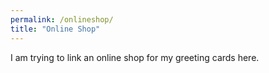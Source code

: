```yaml
---
permalink: /onlineshop/
title: "Online Shop"
---
```


I am trying to link an online shop for my greeting cards here.


<script>
  window.SnipcartSettings = {
    publicApiKey: "ODA3M2VlMDEtNTQyNS00ZmM1LWFjMzgtNzFlZThhMjdkNjc1NjM4NDk3NjAwNDUxMTk1MzM0",
    loadStrategy: "on-user-interaction",
  };

  (function(){var c,d;(d=(c=window.SnipcartSettings).version)!=null||(c.version="3.0");var s,S;(S=(s=window.SnipcartSettings).timeoutDuration)!=null||(s.timeoutDuration=2750);var l,p;(p=(l=window.SnipcartSettings).domain)!=null||(l.domain="cdn.snipcart.com");var w,u;(u=(w=window.SnipcartSettings).protocol)!=null||(w.protocol="https");var m,g;(g=(m=window.SnipcartSettings).loadCSS)!=null||(m.loadCSS=!0);var y=window.SnipcartSettings.version.includes("v3.0.0-ci")||window.SnipcartSettings.version!="3.0"&&window.SnipcartSettings.version.localeCompare("3.4.0",void 0,{numeric:!0,sensitivity:"base"})===-1,f=["focus","mouseover","touchmove","scroll","keydown"];window.LoadSnipcart=o;document.readyState==="loading"?document.addEventListener("DOMContentLoaded",r):r();function r(){window.SnipcartSettings.loadStrategy?window.SnipcartSettings.loadStrategy==="on-user-interaction"&&(f.forEach(function(t){return document.addEventListener(t,o)}),setTimeout(o,window.SnipcartSettings.timeoutDuration)):o()}var a=!1;function o(){if(a)return;a=!0;let t=document.getElementsByTagName("head")[0],n=document.querySelector("#snipcart"),i=document.querySelector('src[src^="'.concat(window.SnipcartSettings.protocol,"://").concat(window.SnipcartSettings.domain,'"][src$="snipcart.js"]')),e=document.querySelector('link[href^="'.concat(window.SnipcartSettings.protocol,"://").concat(window.SnipcartSettings.domain,'"][href$="snipcart.css"]'));n||(n=document.createElement("div"),n.id="snipcart",n.setAttribute("hidden","true"),document.body.appendChild(n)),h(n),i||(i=document.createElement("script"),i.src="".concat(window.SnipcartSettings.protocol,"://").concat(window.SnipcartSettings.domain,"/themes/v").concat(window.SnipcartSettings.version,"/default/snipcart.js"),i.async=!0,t.appendChild(i)),!e&&window.SnipcartSettings.loadCSS&&(e=document.createElement("link"),e.rel="stylesheet",e.type="text/css",e.href="".concat(window.SnipcartSettings.protocol,"://").concat(window.SnipcartSettings.domain,"/themes/v").concat(window.SnipcartSettings.version,"/default/snipcart.css"),t.prepend(e)),f.forEach(function(v){return document.removeEventListener(v,o)})}function h(t){!y||(t.dataset.apiKey=window.SnipcartSettings.publicApiKey,window.SnipcartSettings.addProductBehavior&&(t.dataset.configAddProductBehavior=window.SnipcartSettings.addProductBehavior),window.SnipcartSettings.modalStyle&&(t.dataset.configModalStyle=window.SnipcartSettings.modalStyle),window.SnipcartSettings.currency&&(t.dataset.currency=window.SnipcartSettings.currency),window.SnipcartSettings.templatesUrl&&(t.dataset.templatesUrl=window.SnipcartSettings.templatesUrl))}})();
</script>